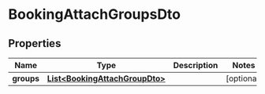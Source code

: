 

# BookingAttachGroupsDto


## Properties

| Name | Type | Description | Notes |
|------------ | ------------- | ------------- | -------------|
|**groups** | [**List&lt;BookingAttachGroupDto&gt;**](BookingAttachGroupDto.md) |  |  [optional] |



